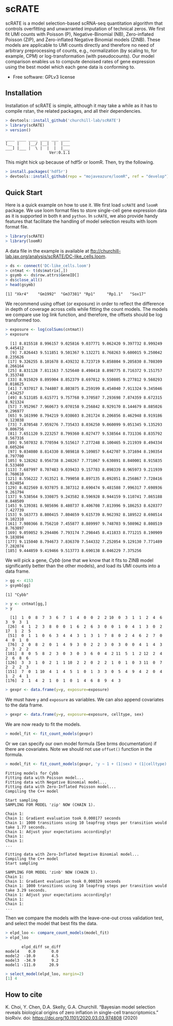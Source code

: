 # scRATE

scRATE is a model selection-based scRNA-seq quantitation algorithm that controls overfitting and unwarranted imputation of technical zeros. We first fit UMI counts with Poisson (P), Negative-Binomial (NB), Zero-inflated Poisson (ZIP), and Zero-inflated Negative Binomial models (ZINB). These models are applicable to UMI counts directly and therefore no need of arbitrary preprocessing of counts, e.g., normalization (by scaling to, for example, CPM) or log-transformation (with pseudocounts). Our model comparison enables us to compute denoised rates of gene expression using the best model which each gene data is conforming to.


* Free software: GPLv3 license


## Installation

Installation of scRATE is simple, although it may take a while as it has to compile rstan, the related packages, and all their dependencies.

```r
> devtools::install_github('churchill-lab/scRATE')
> library(scRATE)
> version()
```
```
____ ____ ____ ____ ___ ____
[__  |    |__/ |__|  |  |___
___] |___ |  \ |  |  |  |___
                   Ver:0.1.1
```

This might hick up because of hdf5r or loomR. Then, try the following.
```r
> install.packages('hdf5r')
> devtools::install_github(repo = "mojaveazure/loomR", ref = "develop")
```

## Quick Start

Here is a quick example on how to use it. We first load `scRATE` and `loomR` package. We use loom format files to store single-cell gene expression data as it is supported in both `R` and `python`. In `scRATE`, we also provide handy features that facilitate the handling of model selection results with loom format file.

```r
> library(scRATE)
> library(loomR)
```
A data file in the example is available at <ftp://churchill-lab.jax.org/analysis/scRATE/DC-like_cells.loom>.

```r
> ds <- connect('DC-like_cells.loom')
> cntmat <- t(ds$matrix[,])
> gsymb <- ds$row.attrs$GeneID[]
> ds$close_all()
> head(gsymb)
```
```
[1] "Xkr4"    "Gm1992"  "Gm37381" "Rp1"     "Rp1.1"   "Sox17"
```

We recommend using offset (or exposure) in order to reflect the difference in depth of coverage across cells while fitting the count models. The models we compare use log link function, and therefore, the offsets should be log transformed too.

```r
> exposure <- log(colSums(cntmat))
> exposure
```
```
  [1] 8.815518 8.996157 9.025816 9.037771 9.062420 9.397732 8.999249 9.445412
  [9] 7.826443 9.511851 9.501367 9.132271 8.768263 9.600015 9.250042 8.235626
 [17] 9.326255 8.101678 8.439232 8.723719 9.858804 9.205830 8.708309 8.266164
 [25] 8.831128 7.811163 7.525640 8.498418 8.898775 8.716372 9.151757 9.353748
 [33] 8.915029 8.895904 8.852379 8.697012 9.550805 9.277812 9.560293 8.018625
 [41] 7.937017 8.744807 8.803875 8.259199 8.454040 7.911324 9.345046 7.434257
 [49] 8.513185 8.615771 9.757768 9.370587 7.293698 7.874359 8.672315 8.921324
 [57] 7.952967 7.960673 9.070158 9.256842 8.929170 8.144679 8.885026 9.296977
 [65] 9.161990 8.794219 9.038603 8.281724 8.206856 8.462948 8.919186 9.123038
 [73] 7.870548 7.959276 7.735433 8.036250 9.060099 9.051345 9.135293 9.806756
 [81] 7.651120 9.223257 8.799360 8.027477 9.538564 8.731336 8.835792 8.567316
 [89] 9.507032 8.770594 9.515617 7.277248 8.100465 9.211939 8.494334 8.605204
 [97] 9.034080 8.814330 8.989818 9.109857 9.642707 9.371694 8.190354 8.797700
[105] 9.128262 8.956738 8.248267 7.771067 9.630891 8.840001 8.915835 8.533460
[113] 7.687997 8.707483 9.039433 9.157783 8.098339 8.965973 9.211939 8.760610
[121] 8.556222 7.913521 8.799058 8.897135 8.092851 8.256867 7.728416 9.024854
[129] 8.022569 8.937875 8.387312 8.690474 9.481588 7.996317 7.698936 9.261794
[137] 9.538564 9.330875 9.243582 8.596928 8.944159 9.110741 7.865188 8.848509
[145] 9.139381 8.985696 8.480737 8.406708 7.813996 9.186253 8.628377 7.427739
[153] 9.163773 8.800415 7.804659 9.615739 8.962392 8.189522 8.698514 9.102310
[161] 7.980366 8.756210 7.455877 8.889997 9.748703 9.508962 8.808519 8.763897
[169] 9.059052 9.294406 7.793174 7.298445 8.411833 8.771215 8.190909 9.183894
[177] 9.115040 8.794673 7.836370 7.544332 7.252054 9.129130 7.771489 7.282074
[185] 9.444859 9.419466 9.513773 8.690138 8.046229 7.375256
```

We will pick a gene, *Cybb* (one that we know that it fits to ZINB model significantly better than the other models), and load its UMI counts into a data frame.

```r
> gg <- 4153
> gsymb[gg]
```
```
[1] "Cybb"
```
```r
> y <- cntmat[gg,]
> y
```
```
  [1]  1  0  8  7  3  6  7  1  4  0  0  2  2 10  0  3  1  1  2  4  6  3  9  3  1
 [26]  4  1  2  3  8  0  0  1  6  2  6  3  0  0  1  0  4  1  3  0  2 17  1  2  5
 [51]  0  1  1  0  6  3  4  4  3  1  3  1  7  8  0  2  4  6  2  7  0  4  0  1  0
 [76]  2  0  8  2  0  1  4  9  3  0  2  2  3  0  3  0  0  4  1  4  3  2  3  2  2
[101]  8  0  5  8  2  3  0  3  0  3  6  0  4  2 11  5  1  2 12  2  4  2  6  8  6
[126]  3  3  1  0  2  1  1 10  2  2  0  2  2  1  0  1  0  3 11  0  7  2  2  2  3
[151]  7  0  1 10  4  1  4  5  1  0  1  3  3  0  5  4  9  4  2  0  4  1  2  4  1
[176]  2  1  4  2  1  0  1  0  1  4  6  8  9  4  3
```
```r
> gexpr <- data.frame(y=y, exposure=exposure)
```
We must have `y` and `exposure` as variables. We can also append covariates to the data frame.
```r
> gexpr <- data.frame(y=y, exposure=exposure, celltype, sex)
```

We are now ready to fit the models.
```r
> model_fit <- fit_count_models(gexpr)
```
Or we can specify our own model formula (See brms documentation) if there are covariates. Note we should not use `offset()` function in the formula.
```r
> model_fit <- fit_count_models(gexpr, 'y ~ 1 + (1|sex) + (1|celltype)')
```
```
Fitting models for Cybb
Fitting data with Poisson model...
Fitting data with Negative Binomial model...
Fitting data with Zero-Inflated Poisson model...
Compiling the C++ model

Start sampling
SAMPLING FOR MODEL 'zip' NOW (CHAIN 1).

Chain 1:
Chain 1: Gradient evaluation took 0.000177 seconds
Chain 1: 1000 transitions using 10 leapfrog steps per transition would take 1.77 seconds.
Chain 1: Adjust your expectations accordingly!
Chain 1:
Chain 1:
...

Fitting data with Zero-Inflated Negative Binomial model...
Compiling the C++ model
Start sampling

SAMPLING FOR MODEL 'zinb' NOW (CHAIN 1).
Chain 1:
Chain 1: Gradient evaluation took 0.000329 seconds
Chain 1: 1000 transitions using 10 leapfrog steps per transition would take 3.29 seconds.
Chain 1: Adjust your expectations accordingly!
Chain 1:
Chain 1:
...
```

Then we compare the models with the leave-one-out cross validation test, and select the model that best fits the data.

```r
> elpd_loo <- compare_count_models(model_fit)
> elpd_loo
```
```
       elpd_diff se_diff
model4    0.0       0.0
model2  -10.0       4.5
model3  -34.9       9.2
model1 -111.0      20.9
```
```r
> select_model(elpd_loo, margin=2)
[1] 4
```

## How to cite

K. Choi, Y. Chen, D.A. Skelly, G.A. Churchill. “Bayesian model selection reveals biological origins of zero inflation in single-cell transcriptomics.” bioRxiv. doi: <https://doi.org/10.1101/2020.03.03.974808> (2020)
